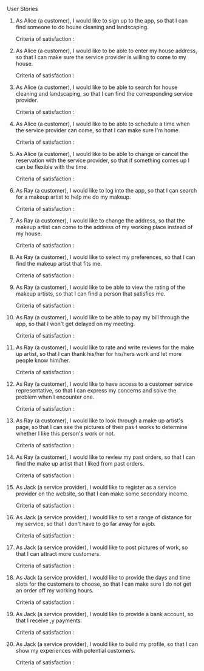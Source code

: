 User Stories

1.  As Alice (a customer), I would like to sign up to the app, so that I can find someone to do house cleaning and landscaping.

	Criteria of satisfaction :
		

2.  As Alice (a customer), I would like to be able to enter my house address, so that I can make sure the service provider  is willing to come to my house.

	Criteria of satisfaction :
		

3. As Alice (a customer), I would like to be able to search for house cleaning and landscaping, so that I can find the corresponding service provider.

	Criteria of satisfaction :
		

4. As Alice (a customer), I would like to be able to schedule a time when the service provider can come,  so that I can make sure I'm home.

	Criteria of satisfaction :
		

5. As Alice (a customer), I would like to be able to change or cancel the reservation with the service provider, so that if something comes up I can be flexible with the time.

	Criteria of satisfaction :
		

6.  As Ray (a customer), I would like to log into the app, so that I can search for a makeup artist to help me do my makeup.

	Criteria of satisfaction :
		

7.  As Ray (a customer), I would like to change the address, so that the makeup artist can come to the address of my working place instead of my house.

	Criteria of satisfaction :
		
8.  As Ray (a customer), I would like to select my preferences, so that I can find the makeup artist that fits me.

	Criteria of satisfaction :
	
9. As Ray (a customer), I would like to be able to view the rating of the makeup artists, so that I can find a person that satisfies me.

	Criteria of satisfaction :
		

10. As Ray (a customer), I would like to be able to pay my bill through the app, so that I won't get delayed on my meeting.

	Criteria of satisfaction :
		

11. As Ray (a customer), I would like to rate and write reviews for the make up artist, so that I can thank his/her for his/hers work and let more people know him/her.

	Criteria of satisfaction :
		

12. As Ray (a customer), I would like to have access to a customer service representative, so that I can express my concerns and solve the problem when I encounter one.

	Criteria of satisfaction :
		

13. As Ray (a customer), I would like to look through a make up artist's page, so that I can see the pictures of their pas t works to determine whether I like this person's work or not.

	Criteria of satisfaction :
	
14. As Ray (a customer), I would like to review my past orders, so that I can find the make up artist that I liked from past orders.

	Criteria of satisfaction :
		
15. As Jack (a service provider), I would like to register as a service provider on the website, so that I can make some secondary income.

	Criteria of satisfaction :
	
16. As Jack (a service provider), I would like to set a range of distance for my service, so that I don't have to go far away for a job.

	Criteria of satisfaction :
	
16. As Jack (a service provider), I would like to post pictures of work, so that I can attract more customers.

	Criteria of satisfaction :
	
18. As Jack (a service provider), I would like to provide the days and time slots for the customers to choose, so that I can make sure I do not get an order off my working hours.

	Criteria of satisfaction :
	
19. As Jack (a service provider), I would like to provide a bank account, so that I receive ,y payments.

	Criteria of satisfaction :
	
20. As Jack (a service provider), I would like to build my profile, so that I can show my experiences with potential customers.

	Criteria of satisfaction :
		





